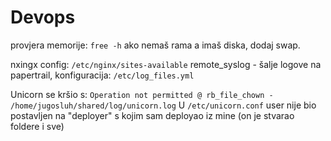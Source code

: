 # Devops

provjera memorije: `free -h`
ako nemaš rama a imaš diska, dodaj swap.

nxingx config: `/etc/nginx/sites-available`
remote_syslog - šalje logove na papertrail, konfiguracija: `/etc/log_files.yml`

Unicorn se kršio s:
`Operation not permitted @ rb_file_chown - /home/jugosluh/shared/log/unicorn.log`
U `/etc/unicorn.conf` user nije bio postavljen na "deployer" s kojim sam deployao iz mine (on je stvarao foldere i sve)
